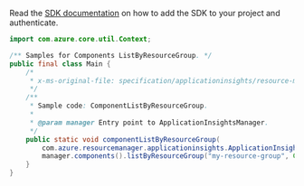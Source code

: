 Read the [SDK documentation](https://github.com/Azure/azure-sdk-for-java/blob/azure-resourcemanager-applicationinsights_1.0.0-beta.3/sdk/applicationinsights/azure-resourcemanager-applicationinsights/README.md) on how to add the SDK to your project and authenticate.

```java
import com.azure.core.util.Context;

/** Samples for Components ListByResourceGroup. */
public final class Main {
    /*
     * x-ms-original-file: specification/applicationinsights/resource-manager/Microsoft.Insights/stable/2020-02-02/examples/ComponentsListByResourceGroup.json
     */
    /**
     * Sample code: ComponentListByResourceGroup.
     *
     * @param manager Entry point to ApplicationInsightsManager.
     */
    public static void componentListByResourceGroup(
        com.azure.resourcemanager.applicationinsights.ApplicationInsightsManager manager) {
        manager.components().listByResourceGroup("my-resource-group", Context.NONE);
    }
}
```
